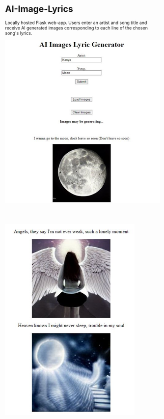 # AI-Image-Lyrics
Locally hosted Flask web-app. Users enter an artist and song title and receive AI generated images corresponding to each line of the chosen song's lyrics.

<p align="center">
   <img src="readme_images/titlepage.JPG"></img><br/><br/><br/><br/>

   <img src="readme_images/moreimages.JPG"></img>
</p>

